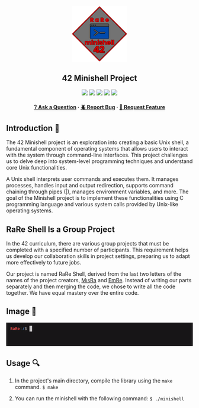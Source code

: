 <div align="center">
  <img src="img/minishell.png" alt="Logo" width="150" height="150">
  <h2>42 Minishell Project</h2>
    <a href= https://github.com/emre-mr246/42-evaluation><img src="https://img.shields.io/badge/score-101%20%2F%20100-success?style=for-the-badge"/></a>
    <a href= https://github.com/emre-mr246/42-evaluation><img src="https://img.shields.io/badge/circle-3-magenta?style=for-the-badge"/></a>
    <a href= https://github.com/emre-mr246/42-evaluation><img src="https://img.shields.io/badge/42-Evaluation-red?style=for-the-badge"/></a>
    <a href= https://github.com/emre-mr246/42-evaluation><img src="https://img.shields.io/github/last-commit/emre-mr246/42_ring3_minishell?style=for-the-badge"/></a>
    <a href="https://42istanbul.com.tr/"><img src="https://img.shields.io/badge/42-ISTANBUL-white?style=for-the-badge"/></a>
   
<h4>
    <a href="https://github.com/emre-mr246/42_ring3_minishell/issues">❔ Ask a Question</a>
  <span> · </span>
    <a href="https://github.com/emre-mr246/42_ring3_minishell/issues">🪲 Report Bug</a>
  <span> · </span>
    <a href="https://github.com/emre-mr246/42_ring3_minishell/issues">💬 Request Feature</a>
</h4>
</div>


## Introduction 🚀

The 42 Minishell project is an exploration into creating a basic Unix shell, a fundamental component of operating systems that allows users to interact with the system through command-line interfaces. This project challenges us to delve deep into system-level programming techniques and understand core Unix functionalities.

A Unix shell interprets user commands and executes them. It manages processes, handles input and output redirection, supports command chaining through pipes (|), manages environment variables, and more. The goal of the Minishell project is to implement these functionalities using C programming language and various system calls provided by Unix-like operating systems.

## RaRe Shell Is a Group Project

In the 42 curriculum, there are various group projects that must be completed with a specified number of participants. This requirement helps us develop our collaboration skills in project settings, preparing us to adapt more effectively to future jobs.

Our project is named RaRe Shell, derived from the last two letters of the names of the project creators, [MısRa](https://github.com/misratasci) and [EmRe](https://github.com/emre-mr246). Instead of writing our parts separately and then merging the code, we chose to write all the code together. We have equal mastery over the entire code.



## Image 📸

![](img/rareshell.gif)

## Usage 🔍

1. In the project's main directory, compile the library using the `make` command.
   `$ make` 

2. You can run the minishell with the following command:
   `$ ./minishell` 
    
